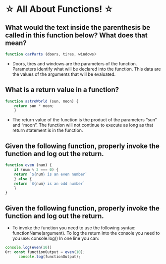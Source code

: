 # ☆ All About Functions! ☆ 
## What would the text inside the parenthesis be called in this function below? What does that mean?

``` js
function carParts (doors, tires, windows)
```

- Doors, tires and windows are the parameters of the function. Parameters identify what will be declared into the function. This data are the values of the arguments that will be evaluated.

## What is a return value in a function?

 ```js
 function astroWorld (sun, moon) {
     return sun * moon;
     } 
```

- The return value of the function is the product of the parameters “sun” and “moon”. The function will not continue to execute as long as that return statement is in the function.

## Given the following function, properly invoke the function and log out the return.
```js
function even (num) {
	if (num % 2 === 0) {
	return `${num} is an even number`
	} else {
	return `${num} is an odd number`
	}
} 
```
## Given the following function, properly invoke the function and log out the return.

- To invoke the function you need to use the following syntax: functionName(argument). To log the return into the console you need to you use: console.log()
In one line you can: 
```js
console.log(even(10))
Or: const functionOutput = even(10); 
      console.log(functionOutput);
```